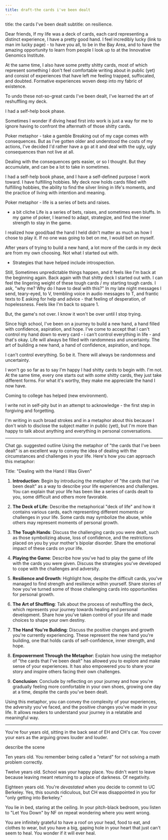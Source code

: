 ```yaml
---
title: draft-the cards i've been dealt
---
```

title: the cards I've been dealt
subtitle: on resilience.

Dear friends, 
If my life was a deck of cards, each card representing a distinct experience, I have a pretty good hand. I feel incredibly lucky (link to man im lucky page) - to have you all, to be in the Bay Area, and to have the amazing opportunity to learn from people I look up to at the Innovative Genomics Institute. 

At the same time, I also have some pretty shitty cards, most of which represent something I don't feel comfortable writing about in public (yet) and consist of experiences that have left me feeling trapped, suffocated, and doubted. Formative experiences woven deep into my fabric of existence.

To undo these not-so-great cards I've been dealt, I've learned the art of reshuffling my deck. 

I had a self-help book phase. 

Sometimes I wonder if diving head first into work is just a way for me to ignore having to confront the aftermath of those shitty cards. 


Poker metaphor - take a gamble
Breaking out of my cage comes with consequences. But as I've gotten older and understood the costs of my actions, I've decided I'd rather have a go at it and deal with the ugly, ugly consequences than not live at all. 

Dealing with the consequences gets easier, or so I thought. But they accumulate, and can be a lot to take in sometimes.

I had a self-help book phase, and I have a self-defined purpose I work toward. I have fulfilling hobbies. My deck now holds cards filled with fulfilling hobbies, the ability to find the silver lining in life's moments, and the practice of living with intention and meaning.

Poker metaphor - life is a series of bets and raises. 
- a bit cliche
Life is a series of bets, raises, and sometimes even bluffs. In my game of poker, I learned to adapt, strategize, and find the inner strength to stay in the game. 

I realized how good/bad the hand I held didn't matter as much as how I chose to play it.
If no one was going to bet on me, I would bet on myself.

After years of trying to build a new hand, a lot more of the cards in my deck are from my own choosing. Not what I started out with.
- Strategies that have helped include introspection. 

Still, 
Sometimes unpredictable things happen, and it feels like I'm back at the beginning again. Back again with that shitty deck I started out with.
I can feel the lingering weight of these tough cards / my starting tough cards. 
I ask, "why me? Why do I have to deal with this?" 
In my late night messages I send, teary-eyed, to V, trembling voice in audio messages to T, and frantic texts to E asking for help and advice - that feeling of desperation, of hopelessness. Feels like I'm back to square 1. 

But, the game's not over. I know it won't be over until I stop trying.

Since high school, 
I've been on a journey to build a new hand, a hand filled with confidence, aspiration, and hope. I've come to accept that I can't control my hand down to every card - i can't control everything in life - and that's okay. Life will always be filled with randomness and uncertainty.
The art of building a new hand, a hand of confidence, aspiration, and hope. 

I can't control everything. So be it. There will always be randomness and uncertainty.

I won't go so far as to say I'm happy I had shitty cards to begin with. I'm not. At the same time, every one starts out with _some_ shitty cards, they just take different forms.
For what it's worthy, they make me appreciate the hand I now have. 


Coming to college has helped (new environment).

I write not in self-pity but in an attempt to acknowledge - the first step in forgiving and forgetting. 


I'm writing in such broad strokes and in a metaphor about this because I don't wish to disclose the subject matter in public (yet), but I'm more than happy to talk about anything and everything in personal conversations. 

---
Chat gp.  suggested outline
Using the metaphor of "the cards that I've been dealt" is an excellent way to convey the idea of dealing with the circumstances and challenges in your life. Here's how you can approach this metaphor:

Title: "Dealing with the Hand I Was Given"

1. **Introduction**:
   Begin by introducing the metaphor of "the cards that I've been dealt" as a way to describe your life experiences and challenges. You can explain that your life has been like a series of cards dealt to you, some difficult and others more favorable.

2. **The Deck of Life**:
   Describe the metaphorical "deck of life" and how it contains various cards, each representing different moments or challenges in your life. Some cards may symbolize the abuse, while others may represent moments of personal growth.

3. **The Tough Hands**:
   Discuss the challenging cards you were dealt, such as those symbolizing abuse, loss of confidence, and the restrictions placed on you by your mother's bipolar disorder. Share the emotional impact of these cards on your life.

4. **Playing the Game**:
   Describe how you've had to play the game of life with the cards you were given. Discuss the strategies you've developed to cope with the challenges and adversity.

5. **Resilience and Growth**:
   Highlight how, despite the difficult cards, you've managed to find strength and resilience within yourself. Share stories of how you've turned some of those challenging cards into opportunities for personal growth.

6. **The Art of Shuffling**:
   Talk about the process of reshuffling the deck, which represents your journey towards healing and personal development. Share how you've taken control of your life and made choices to shape your own destiny.

7. **The Hand You're Building**:
   Discuss the positive changes and growth you're currently experiencing. These represent the new hand you're building, one that holds cards of self-confidence, inner strength, and hope.

8. **Empowerment Through the Metaphor**:
   Explain how using the metaphor of "the cards that I've been dealt" has allowed you to explore and make sense of your experiences. It has also empowered you to share your story and inspire others facing their own challenges.

9. **Conclusion**:
   Conclude by reflecting on your journey and how you're gradually feeling more comfortable in your own shoes, growing one day at a time, despite the cards you've been dealt.

Using this metaphor, you can convey the complexity of your experiences, the adversity you've faced, and the positive changes you've made in your life. It allows readers to understand your journey in a relatable and meaningful way.

----

You're four years old, sitting in the back seat of EH and CH's car. You cover your ears as the arguing grows louder and louder. 

describe the scene

Ten years old.
You remember being called a "retard" for not solving a math problem correctly. 

Twelve years old.
School was your happy place. You didn't want to leave because leaving meant returning to a place of darkness. Of negativity. 

Eighteen years old. 
You're *devastated* when you decide to commit to UC Berkeley. Yes, this sounds ridiculous, but CH was disappointed in you for "only getting into Berkeley."

You lie in bed, staring at the ceiling. In your pitch-black bedroom, you listen to "Let You Down" by NF on repeat wondering where you went wrong.

You are infinitely grateful to have a roof on your head, food to eat, and clothes to wear, but you have a big, gaping hole in your heart that just can't seem to heal. You wonder if it will ever heal. 

